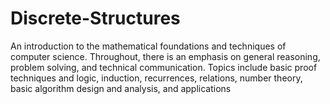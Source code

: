 # Discrete-Structures
An introduction to the mathematical foundations and techniques of computer science.
Throughout, there is an emphasis on general reasoning, problem solving, and technical communication.
Topics include basic proof techniques and logic, induction, recurrences, relations, number theory, basic algorithm design and analysis, and applications
